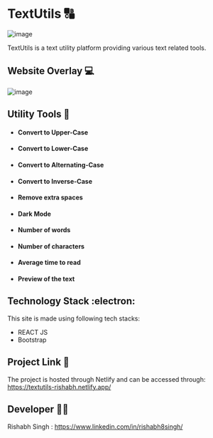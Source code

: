 # TextUtils  :capital_abcd:
![image](https://user-images.githubusercontent.com/86565216/139431918-bc200ee6-d201-4dd7-99d9-8be40f1b4136.png)

TextUtils is a text utility platform providing various text related tools.

## Website Overlay :computer:
![image](https://user-images.githubusercontent.com/86565216/139431903-416c42f2-3695-44cb-9edb-2aba325b3953.png)

## Utility Tools :toolbox:
* #### Convert to Upper-Case
* #### Convert to Lower-Case
* #### Convert to Alternating-Case
* #### Convert to Inverse-Case
* #### Remove extra spaces
* #### Dark Mode
* #### Number of words
* #### Number of characters
* #### Average time to read
* #### Preview of the text

## Technology Stack :electron:
This site is made using following tech stacks:
* REACT JS
* Bootstrap 

## Project Link :link:
The project is hosted through Netlify and can be accessed through:
https://textutils-rishabh.netlify.app/

## Developer 	:man_technologist:
Rishabh Singh : 
https://www.linkedin.com/in/rishabh8singh/
